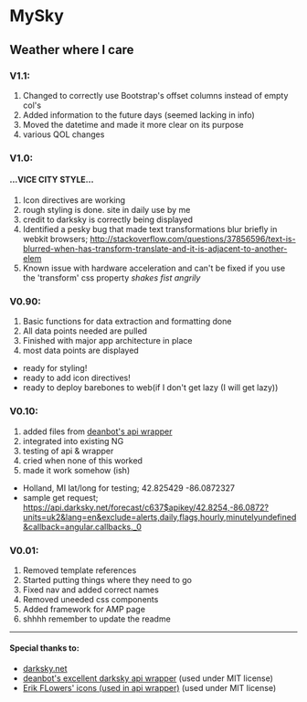 # MySky
## Weather where I care

### V1.1:
1. Changed to correctly use Bootstrap's offset columns instead of empty col's
2. Added information to the future days (seemed lacking in info)
3. Moved the datetime and made it more clear on its purpose
4. various QOL changes

### V1.0:
#### ...VICE CITY STYLE...
1. Icon directives are working
2. rough styling is done. site in daily use by me
3. credit to darksky is correctly being displayed
4. Identified a pesky bug that made text transformations blur briefly in webkit browsers; http://stackoverflow.com/questions/37856596/text-is-blurred-when-has-transform-translate-and-it-is-adjacent-to-another-elem
  1. Known issue with hardware acceleration and can't be fixed if you use the 'transform' css property *shakes fist angrily*

### V0.90:
1. Basic functions for data extraction and formatting done
2. All data points needed are pulled
3. Finished with major app architecture in place
4. most data points are displayed
* ready for styling!
* ready to add icon directives!
* ready to deploy barebones to web(if I don't get lazy (I will get lazy))

### V0.10:
1. added files from [deanbot's api wrapper](https://github.com/deanbot/angular-dark-sky)
  1. integrated into existing NG
  2. testing of api & wrapper
2. cried when none of this worked
3. made it work somehow (ish)
* Holland, MI lat/long for testing; 42.825429 -86.0872327
* sample get request; https://api.darksky.net/forecast/c637$apikey/42.8254,-86.0872?units=uk2&lang=en&exclude=alerts,daily,flags,hourly,minutelyundefined&callback=angular.callbacks._0


### V0.01:
1. Removed template references
2. Started putting things where they need to go
3. Fixed nav and added correct names
4. Removed uneeded css components
5. Added framework for AMP page
6. shhhh remember to update the readme

_____
#### Special thanks to:
* [darksky.net](https://darksky.net)
* [deanbot's excellent darksky api wrapper](https://github.com/deanbot/angular-dark-sky) (used under MIT license)
* [Erik FLowers' icons (used in api wrapper)](http://erikflowers.github.io/weather-icons/) (used under MIT license)